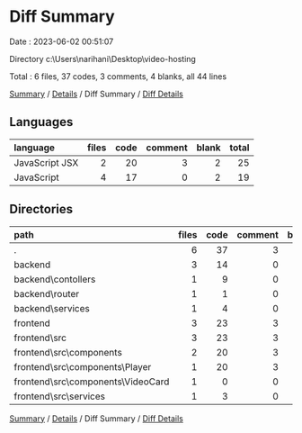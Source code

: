 # Diff Summary

Date : 2023-06-02 00:51:07

Directory c:\\Users\\narihani\\Desktop\\video-hosting

Total : 6 files,  37 codes, 3 comments, 4 blanks, all 44 lines

[Summary](results.md) / [Details](details.md) / Diff Summary / [Diff Details](diff-details.md)

## Languages
| language | files | code | comment | blank | total |
| :--- | ---: | ---: | ---: | ---: | ---: |
| JavaScript JSX | 2 | 20 | 3 | 2 | 25 |
| JavaScript | 4 | 17 | 0 | 2 | 19 |

## Directories
| path | files | code | comment | blank | total |
| :--- | ---: | ---: | ---: | ---: | ---: |
| . | 6 | 37 | 3 | 4 | 44 |
| backend | 3 | 14 | 0 | 2 | 16 |
| backend\\contollers | 1 | 9 | 0 | 0 | 9 |
| backend\\router | 1 | 1 | 0 | 0 | 1 |
| backend\\services | 1 | 4 | 0 | 2 | 6 |
| frontend | 3 | 23 | 3 | 2 | 28 |
| frontend\\src | 3 | 23 | 3 | 2 | 28 |
| frontend\\src\\components | 2 | 20 | 3 | 2 | 25 |
| frontend\\src\\components\\Player | 1 | 20 | 3 | 1 | 24 |
| frontend\\src\\components\\VideoCard | 1 | 0 | 0 | 1 | 1 |
| frontend\\src\\services | 1 | 3 | 0 | 0 | 3 |

[Summary](results.md) / [Details](details.md) / Diff Summary / [Diff Details](diff-details.md)